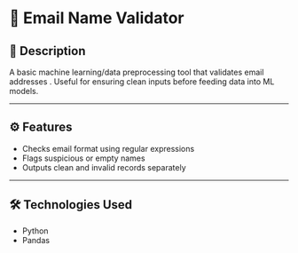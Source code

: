 # 📧 Email  Name Validator

## 📝 Description
A basic machine learning/data preprocessing tool that validates email addresses  . Useful for ensuring clean inputs before feeding data into ML models.

---

## ⚙️ Features
- Checks email format using regular expressions
- Flags suspicious or empty names
- Outputs clean and invalid records separately

---

## 🛠️ Technologies Used
- Python
- Pandas
